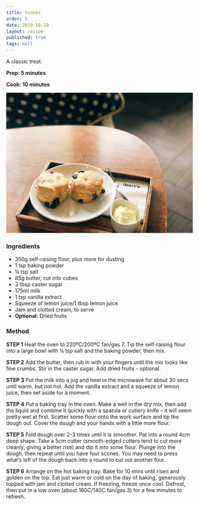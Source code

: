 ```yaml
---
title: Scones
order: 5
date: 2019-10-19
layout: recipe
published: true
tags: null
---
```

A classic treat.

**Prep: 5 minutes**

**Cook: 10 minutes**

![Scones with dried fruit on a white plate, with a side of clotted cream in a small bowl](../uploads/scones.jpg "Scones")

### Ingredients

* 350g self-raising flour, plus more for dusting
* 1 tsp baking powder
* ¼ tsp salt
* 85g butter, cut into cubes
* 3 tbsp caster sugar
* 175ml milk
* 1 tsp vanilla extract
* Squeeze of lemon juice/1 tbsp lemon juice
* Jam and clotted cream, to serve
* **Optional:**  Dried fruits

### Method

**STEP 1**
Heat the oven to 220ºC/200ºC fan/gas 7. Tip the self-raising flour into a large bowl with ¼ tsp salt and the baking powder, then mix.

**STEP 2**
Add the butter, then rub in with your fingers until the mix looks like fine crumbs. Stir in the caster sugar. Add dried fruits - optional.

**STEP 3**
Put the milk into a jug and heat in the microwave for about 30 secs until warm, but not hot. Add the vanilla extract and a squeeze of lemon juice, then set aside for a moment.

**STEP 4**
Put a baking tray in the oven. Make a well in the dry mix, then add the liquid and combine it quickly with a spatula or cutlery knife – it will seem pretty wet at first. Scatter some flour onto the work surface and tip the dough out. Cover the dough and your hands with a little more flour.

**STEP 5**
Fold dough over 2-3 times until it is smoother. Pat into a round 4cm deep shape. Take a 5cm cutter (smooth-edged cutters tend to cut more cleanly, giving a better rise) and dip it into some flour. Plunge into the dough, then repeat until you have four scones. You may need to press what’s left of the dough back into a round to cut out another four.

**STEP 6**
Arrange on the hot baking tray. Bake for 10 mins until risen and golden on the top. Eat just warm or cold on the day of baking, generously topped with jam and clotted cream. If freezing, freeze once cool. Defrost, then put in a low oven (about 160C/140C fan/gas 3) for a few minutes to refresh.